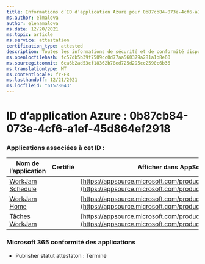 ```yaml
---
title: Informations d’ID d’application Azure pour 0b87cb84-073e-4cf6-a1ef-45d864ef2918
ms.author: elmalova
author: elenamalova
ms.date: 12/20/2021
ms.topic: article
ms.service: attestation
certification_type: attested
description: Toutes les informations de sécurité et de conformité disponibles pour 0b87cb84-073e-4cf6-a1ef-45d864ef2918.
ms.openlocfilehash: fc57db5b39f7509cc0d77aa560379a281a1b8e60
ms.sourcegitcommit: 6ca6b2ad53cf18362b78ed725d295cc2590c6b36
ms.translationtype: MT
ms.contentlocale: fr-FR
ms.lasthandoff: 12/21/2021
ms.locfileid: "61578043"
---
```

# <a name="azure-app-id-0b87cb84-073e-4cf6-a1ef-45d864ef2918"></a>ID d’application Azure : 0b87cb84-073e-4cf6-a1ef-45d864ef2918


### <a name="apps-associated-with-this-id"></a>Applications associées à cet ID :
| **Nom de l’application** | **Certifié** | **Afficher dans AppSource** |
|--------------|---------------|-----------------------|
| [WorkJam Schedule](https://docs.microsoft.com/microsoft-365-app-certification/forward/WA200003058) |  | [https://appsource.microsoft.com/product/office/WA200003058](https://appsource.microsoft.com/product/office/WA200003058) |
| [WorkJam Home](https://docs.microsoft.com/microsoft-365-app-certification/forward/WA200003060) |  | [https://appsource.microsoft.com/product/office/WA200003060](https://appsource.microsoft.com/product/office/WA200003060) |
| [Tâches WorkJam](https://docs.microsoft.com/microsoft-365-app-certification/forward/WA200003241) |  | [https://appsource.microsoft.com/product/office/WA200003241](https://appsource.microsoft.com/product/office/WA200003241) |

### <a name="microsoft-365-app-compliance-status"></a>Microsoft 365 conformité des applications
- Publisher statut attestaton : Terminé
